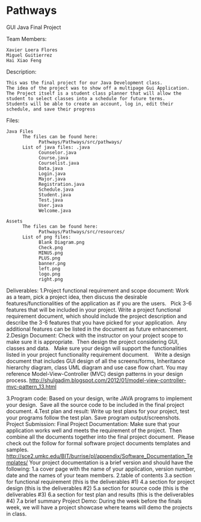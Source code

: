 # Pathways
GUI Java Final Project

Team Members:

    Xavier Loera Flores
    Miguel Guitierrez
    Hai Xiao Feng
Description:

    This was the final project for our Java Development class.
    The idea of the project was to show off a multipage Gui Application.
    The Project itself is a student class planner that will allow the student to select classes into a schedule for future terms.
    Students will be able to create an account, log in, edit their schedule, and save their progress
    
Files:

    Java Files
          The files can be found here: 
                Pathways/Pathways/src/pathways/
          List of java files: .java
                Counselor.java
                Course.java
                Courselist.java
                Data.java
                Login.java
                Major.java
                Registration.java
                Schedule.java
                Student.java
                Test.java
                User.java
                Welcome.java
                
    Assets
          The files can be found here:
                Pathways/Pathways/src/resources/
          List of png files:
                Blank Diagram.png
                Check.png
                MINUS.png
                PLUS.png
                banner.png
                left.png
                logo.png
                right.png

Deliverables:
1.Project functional requirement and scope document:
Work as a team, pick a project idea, then discuss the desirable features/functionalities of the application as if you are the users.   Pick 3-6 features that will be included in your project. 
Write a project functional requirement document, which should include the project description and describe the 3-6 features that you have picked for your application.  Any additional features can be listed in the document as future enhancement. 
2.Design Document:
Check with the instructor on your project scope to make sure it is appropriate.  Then design the project considering GUI, classes and data.   Make sure your design will support the functionalities listed in your project functionality requirement document.   
Write a design document that includes GUI design of all the screens/forms, Inheritance hierarchy diagram, class UML diagram and use case flow chart. 
You may reference Model-View-Controller (MVC) design patterns in your design process.
http://shulgadim.blogspot.com/2012/01/model-view-controller-mvc-pattern_13.html

3.Program code:
Based on your design, write JAVA programs to implement your design.  Save all the source code to be included in the final project document. 
4.Test plan and result:
Write up test plans for your project, test your programs follow the test plan. Save program output/screenshots.  
Project Submission: Final Project Documentation: 
Make sure that your application works well and meets the requirement of the project.  Then combine all the documents together into the final project document.  Please check out the follow for formal software project documents templates and samples.  
http://sce2.umkc.edu/BIT/burrise/pl/appendix/Software_Documentation_Templates/
Your project documentation is a brief version and should have the following:
1.a cover page with the name of your application, version number, date and the names of your team members.
2.table of contents
3.a section for functional requirement (this is the deliverables #1)
4.a section for project design (this is the deliverables #2)
5.a section for source code (this is the deliverables #3)
6.a section for test plan and results (this is the deliverables #4)
7.a brief summary 
Project Demo:
During the week before the finals week, we will have a project showcase where teams will demo the projects in class.

   
                
          
          
          
